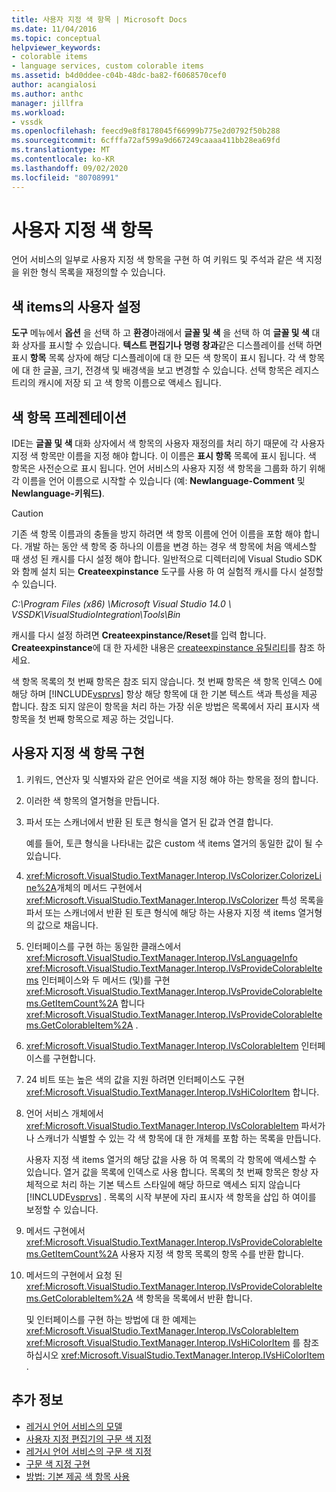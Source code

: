 ```yaml
---
title: 사용자 지정 색 항목 | Microsoft Docs
ms.date: 11/04/2016
ms.topic: conceptual
helpviewer_keywords:
- colorable items
- language services, custom colorable items
ms.assetid: b4d0ddee-c04b-48dc-ba82-f6068570cef0
author: acangialosi
ms.author: anthc
manager: jillfra
ms.workload:
- vssdk
ms.openlocfilehash: feecd9e8f8178045f66999b775e2d0792f50b288
ms.sourcegitcommit: 6cfffa72af599a9d667249caaaa411bb28ea69fd
ms.translationtype: MT
ms.contentlocale: ko-KR
ms.lasthandoff: 09/02/2020
ms.locfileid: "80708991"
---
```

# <a name="custom-colorable-items"></a>사용자 지정 색 항목
언어 서비스의 일부로 사용자 지정 색 항목을 구현 하 여 키워드 및 주석과 같은 색 지정을 위한 형식 목록을 재정의할 수 있습니다.

## <a name="user-settings-of-colorable-items"></a>색 items의 사용자 설정
 **도구** 메뉴에서 **옵션** 을 선택 하 고 **환경**아래에서 **글꼴 및 색** 을 선택 하 여 **글꼴 및 색** 대화 상자를 표시할 수 있습니다. **텍스트 편집기나** **명령 창과**같은 디스플레이를 선택 하면 표시 **항목** 목록 상자에 해당 디스플레이에 대 한 모든 색 항목이 표시 됩니다. 각 색 항목에 대 한 글꼴, 크기, 전경색 및 배경색을 보고 변경할 수 있습니다. 선택 항목은 레지스트리의 캐시에 저장 되 고 색 항목 이름으로 액세스 됩니다.

## <a name="presentation-of-colorable-items"></a>색 항목 프레젠테이션
 IDE는 **글꼴 및 색** 대화 상자에서 색 항목의 사용자 재정의를 처리 하기 때문에 각 사용자 지정 색 항목만 이름을 지정 해야 합니다. 이 이름은 **표시 항목** 목록에 표시 됩니다. 색 항목은 사전순으로 표시 됩니다. 언어 서비스의 사용자 지정 색 항목을 그룹화 하기 위해 각 이름을 언어 이름으로 시작할 수 있습니다 (예: **Newlanguage-Comment** 및 **Newlanguage-키워드)**.

> [!CAUTION]
> 기존 색 항목 이름과의 충돌을 방지 하려면 색 항목 이름에 언어 이름을 포함 해야 합니다. 개발 하는 동안 색 항목 중 하나의 이름을 변경 하는 경우 색 항목에 처음 액세스할 때 생성 된 캐시를 다시 설정 해야 합니다. 일반적으로 디렉터리에 Visual Studio SDK와 함께 설치 되는 **Createexpinstance** 도구를 사용 하 여 실험적 캐시를 다시 설정할 수 있습니다.
>
> *C:\Program Files (x86) \Microsoft Visual Studio 14.0 \ VSSDK\VisualStudioIntegration\Tools\Bin*
>
> 캐시를 다시 설정 하려면 **Createexpinstance/Reset**를 입력 합니다. **Createexpinstance**에 대 한 자세한 내용은 [createexpinstance 유틸리티](../../extensibility/internals/createexpinstance-utility.md)를 참조 하세요.

 색 항목 목록의 첫 번째 항목은 참조 되지 않습니다. 첫 번째 항목은 색 항목 인덱스 0에 해당 하며 [!INCLUDE[vsprvs](../../code-quality/includes/vsprvs_md.md)] 항상 해당 항목에 대 한 기본 텍스트 색과 특성을 제공 합니다. 참조 되지 않은이 항목을 처리 하는 가장 쉬운 방법은 목록에서 자리 표시자 색 항목을 첫 번째 항목으로 제공 하는 것입니다.

## <a name="implement-custom-colorable-items"></a>사용자 지정 색 항목 구현

1. 키워드, 연산자 및 식별자와 같은 언어로 색을 지정 해야 하는 항목을 정의 합니다.

2. 이러한 색 항목의 열거형을 만듭니다.

3. 파서 또는 스캐너에서 반환 된 토큰 형식을 열거 된 값과 연결 합니다.

    예를 들어, 토큰 형식을 나타내는 값은 custom 색 items 열거의 동일한 값이 될 수 있습니다.

4. <xref:Microsoft.VisualStudio.TextManager.Interop.IVsColorizer.ColorizeLine%2A>개체의 메서드 구현에서 <xref:Microsoft.VisualStudio.TextManager.Interop.IVsColorizer> 특성 목록을 파서 또는 스캐너에서 반환 된 토큰 형식에 해당 하는 사용자 지정 색 items 열거형의 값으로 채웁니다.

5. 인터페이스를 구현 하는 동일한 클래스에서 <xref:Microsoft.VisualStudio.TextManager.Interop.IVsLanguageInfo> <xref:Microsoft.VisualStudio.TextManager.Interop.IVsProvideColorableItems> 인터페이스와 두 메서드 (및)를 구현 <xref:Microsoft.VisualStudio.TextManager.Interop.IVsProvideColorableItems.GetItemCount%2A> 합니다 <xref:Microsoft.VisualStudio.TextManager.Interop.IVsProvideColorableItems.GetColorableItem%2A> .

6. <xref:Microsoft.VisualStudio.TextManager.Interop.IVsColorableItem> 인터페이스를 구현합니다.

7. 24 비트 또는 높은 색의 값을 지원 하려면 인터페이스도 구현 <xref:Microsoft.VisualStudio.TextManager.Interop.IVsHiColorItem> 합니다.

8. 언어 서비스 개체에서 <xref:Microsoft.VisualStudio.TextManager.Interop.IVsColorableItem> 파서가 나 스캐너가 식별할 수 있는 각 색 항목에 대 한 개체를 포함 하는 목록을 만듭니다.

    사용자 지정 색 items 열거의 해당 값을 사용 하 여 목록의 각 항목에 액세스할 수 있습니다. 열거 값을 목록에 인덱스로 사용 합니다. 목록의 첫 번째 항목은 항상 자체적으로 처리 하는 기본 텍스트 스타일에 해당 하므로 액세스 되지 않습니다 [!INCLUDE[vsprvs](../../code-quality/includes/vsprvs_md.md)] . 목록의 시작 부분에 자리 표시자 색 항목을 삽입 하 여이를 보정할 수 있습니다.

9. 메서드 구현에서 <xref:Microsoft.VisualStudio.TextManager.Interop.IVsProvideColorableItems.GetItemCount%2A> 사용자 지정 색 항목 목록의 항목 수를 반환 합니다.

10. 메서드의 구현에서 요청 된 <xref:Microsoft.VisualStudio.TextManager.Interop.IVsProvideColorableItems.GetColorableItem%2A> 색 항목을 목록에서 반환 합니다.

    및 인터페이스를 구현 하는 방법에 대 한 예제는 <xref:Microsoft.VisualStudio.TextManager.Interop.IVsColorableItem> <xref:Microsoft.VisualStudio.TextManager.Interop.IVsHiColorItem> 를 참조 하십시오 <xref:Microsoft.VisualStudio.TextManager.Interop.IVsHiColorItem> .

## <a name="see-also"></a>추가 정보
- [레거시 언어 서비스의 모델](../../extensibility/internals/model-of-a-legacy-language-service.md)
- [사용자 지정 편집기의 구문 색 지정](../../extensibility/syntax-coloring-in-custom-editors.md)
- [레거시 언어 서비스의 구문 색 지정](../../extensibility/internals/syntax-coloring-in-a-legacy-language-service.md)
- [구문 색 지정 구현](../../extensibility/internals/implementing-syntax-coloring.md)
- [방법: 기본 제공 색 항목 사용](../../extensibility/internals/how-to-use-built-in-colorable-items.md)
